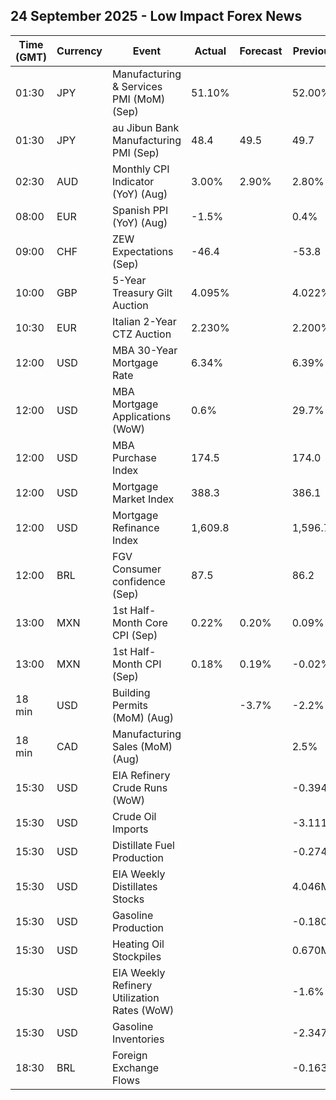 ## 24 September 2025 - Low Impact Forex News

| Time (GMT) | Currency | Event | Actual | Forecast | Previous |
|------|----------|-------|--------|----------|----------|
| 01:30 | JPY | Manufacturing & Services PMI (MoM) (Sep) | 51.10% |  | 52.00% |
| 01:30 | JPY | au Jibun Bank Manufacturing PMI (Sep) | 48.4 | 49.5 | 49.7 |
| 02:30 | AUD | Monthly CPI Indicator (YoY) (Aug) | 3.00% | 2.90% | 2.80% |
| 08:00 | EUR | Spanish PPI (YoY) (Aug) | -1.5% |  | 0.4% |
| 09:00 | CHF | ZEW Expectations (Sep) | -46.4 |  | -53.8 |
| 10:00 | GBP | 5-Year Treasury Gilt Auction | 4.095% |  | 4.022% |
| 10:30 | EUR | Italian 2-Year CTZ Auction | 2.230% |  | 2.200% |
| 12:00 | USD | MBA 30-Year Mortgage Rate | 6.34% |  | 6.39% |
| 12:00 | USD | MBA Mortgage Applications (WoW) | 0.6% |  | 29.7% |
| 12:00 | USD | MBA Purchase Index | 174.5 |  | 174.0 |
| 12:00 | USD | Mortgage Market Index | 388.3 |  | 386.1 |
| 12:00 | USD | Mortgage Refinance Index | 1,609.8 |  | 1,596.7 |
| 12:00 | BRL | FGV Consumer confidence (Sep) | 87.5 |  | 86.2 |
| 13:00 | MXN | 1st Half-Month Core CPI (Sep) | 0.22% | 0.20% | 0.09% |
| 13:00 | MXN | 1st Half-Month CPI (Sep) | 0.18% | 0.19% | -0.02% |
| 18 min | USD | Building Permits (MoM) (Aug) |  | -3.7% | -2.2% |
| 18 min | CAD | Manufacturing Sales (MoM) (Aug) |  |  | 2.5% |
| 15:30 | USD | EIA Refinery Crude Runs (WoW) |  |  | -0.394M |
| 15:30 | USD | Crude Oil Imports |  |  | -3.111M |
| 15:30 | USD | Distillate Fuel Production |  |  | -0.274M |
| 15:30 | USD | EIA Weekly Distillates Stocks |  |  | 4.046M |
| 15:30 | USD | Gasoline Production |  |  | -0.180M |
| 15:30 | USD | Heating Oil Stockpiles |  |  | 0.670M |
| 15:30 | USD | EIA Weekly Refinery Utilization Rates (WoW) |  |  | -1.6% |
| 15:30 | USD | Gasoline Inventories |  |  | -2.347M |
| 18:30 | BRL | Foreign Exchange Flows |  |  | -0.163B |
